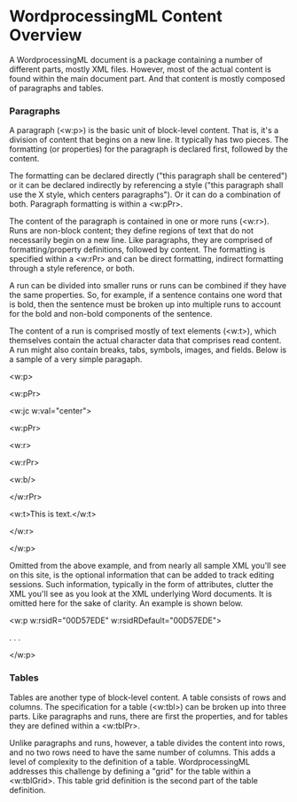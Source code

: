 # WordprocessingML Content Overview

A WordprocessingML document is a package containing a number of different parts, mostly XML files. However, most of the actual content is found within the main document part. And that content is mostly composed of paragraphs and tables.

### Paragraphs

A paragraph (<w:p>) is the basic unit of block-level content. That is, it's a division of content that begins on a new line. It typically has two pieces. The formatting (or properties) for the paragraph is declared first, followed by the content.

The formatting can be declared directly ("this paragraph shall be centered") or it can be declared indirectly by referencing a style ("this paragraph shall use the X style, which centers paragraphs"). Or it can do a combination of both. Paragraph formatting is within a <w:pPr>.

The content of the paragraph is contained in one or more runs (<w:r>). Runs are non-block content; they define regions of text that do not necessarily begin on a new line. Like paragraphs, they are comprised of formatting/property definitions, followed by content. The formatting is specified within a <w:rPr> and can be direct formatting, indirect formatting through a style reference, or both.

A run can be divided into smaller runs or runs can be combined if they have the same properties. So, for example, if a sentence contains one word that is bold, then the sentence must be broken up into multiple runs to account for the bold and non-bold components of the sentence.

The content of a run is comprised mostly of text elements (<w:t>), which themselves contain the actual character data that comprises read content. A run might also contain breaks, tabs, symbols, images, and fields. Below is a sample of a very simple paragaph.

<w:p>

<w:pPr>

<w:jc w:val="center">

<w:pPr>

<w:r>

<w:rPr>

<w:b/>

</w:rPr>

<w:t>This is text.</w:t>

</w:r>

</w:p>

Omitted from the above example, and from nearly all sample XML you'll see on this site, is the optional information that can be added to track editing sessions. Such information, typically in the form of attributes, clutter the XML you'll see as you look at the XML underlying Word documents. It is omitted here for the sake of clarity. An example is shown below.

<w:p w:rsidR="00D57EDE" w:rsidRDefault="00D57EDE">

. . .

</w:p>

### Tables

Tables are another type of block-level content. A table consists of rows and columns. The specification for a table (<w:tbl>) can be broken up into three parts. Like paragraphs and runs, there are first the properties, and for tables they are defined within a <w:tblPr>.

Unlike paragraphs and runs, however, a table divides the content into rows, and no two rows need to have the same number of columns. This adds a level of complexity to the definition of a table. WordprocessingML addresses this challenge by defining a "grid" for the table within a <w:tblGrid>. This table grid definition is the second part of the table definition.
